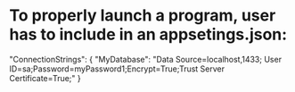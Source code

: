 # To properly launch a program, user has to include in an appsetings.json:
"ConnectionStrings": {
    "MyDatabase": "Data Source=localhost,1433; User ID=sa;Password=myPassword1;Encrypt=True;Trust Server Certificate=True;"
  }
